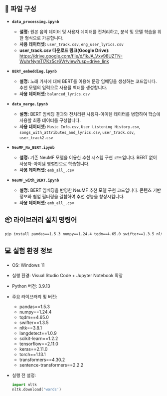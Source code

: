 ## 📁 파일 구성

- **`data_processing.ipynb`**
  - **설명:** 원본 음악 데이터 및 사용자 데이터를 전처리하고, 분석 및 모델 학습을 위한 형식으로 가공합니다.
  - **사용 데이터셋:** `user_track.csv`, `eng_user_lyrics.csv`
  - **user_track.csv 다운로드 링크(Google Drive):** https://drive.google.com/file/d/1kJA_Vxv98UZTN-WuhrNymTl7Kz5cr6Vr/view?usp=drive_link

- **`BERT_embedding.ipynb`**
  - **설명:** 노래 가사에 대해 BERT를 이용해 문장 임베딩을 생성하는 코드입니다. 추천 모델의 입력으로 사용될 벡터를 생성합니다.
  - **사용 데이터셋:** `balanced_lyrics.csv`

- **`data_merge.ipynb`**
  - **설명:** BERT 임베딩 결과와 전처리된 사용자-아이템 데이터를 병합하여 학습에 사용할 최종 데이터를 구성합니다.
  - **사용 데이터셋:** `Music Info.csv`, `User Listening History.csv`, `songs_with_attributes_and_lyrics.csv`, `user_track.csv`, `user_track2.csv`

- **`NeuMF_No_BERT.ipynb`**
  - **설명:** 기존 NeuMF 모델을 이용한 추천 시스템 구현 코드입니다. BERT 없이 사용자-아이템 행렬만으로 학습합니다.
  - **사용 데이터셋:** `emb_all_.csv`

- **`NeuMF_with_BERT.ipynb`**
  - **설명:** BERT 임베딩을 반영한 NeuMF 추천 모델 구현 코드입니다. 콘텐츠 기반 정보와 협업 필터링을 결합하여 추천 성능을 향상시킵니다.
  - **사용 데이터셋:** `emb_all_.csv`

## 📦 라이브러리 설치 명령어
```bash
pip install pandas==1.5.3 numpy==1.24.4 tqdm==4.65.0 swifter==1.3.5 nltk==3.8.1 langdetect==1.0.9 scikit-learn==1.2.2 tensorflow==2.11.0 keras==2.11.0 torch==1.13.1 transformers==4.30.2 sentence-transformers==2.2.2
```

## 💻 실험 환경 정보

- OS: Windows 11
- 실행 환경: Visual Studio Code + Jupyter Notebook 확장
- Python 버전: 3.9.13
- 주요 라이브러리 및 버전:
  - pandas==1.5.3
  - numpy==1.24.4
  - tqdm==4.65.0
  - swifter==1.3.5
  - nltk==3.8.1
  - langdetect==1.0.9
  - scikit-learn==1.2.2
  - tensorflow==2.11.0
  - keras==2.11.0
  - torch==1.13.1
  - transformers==4.30.2
  - sentence-transformers==2.2.2

- 실행 전 설정:
  ```python
  import nltk
  nltk.download('words')
  ```
